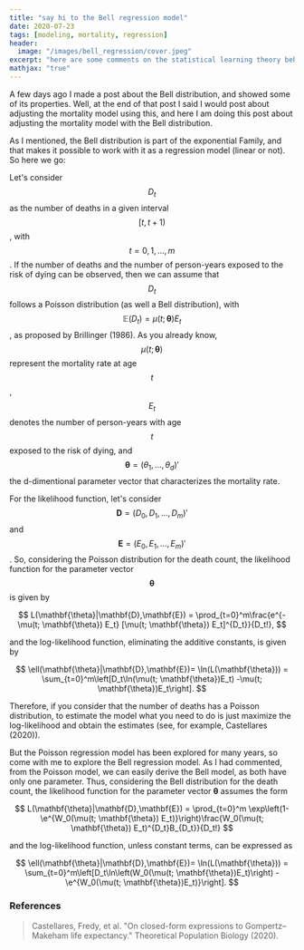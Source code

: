 ```yaml
---
title: "say hi to the Bell regression model"
date: 2020-07-23
tags: [modeling, mortality, regression]
header:
  image: "/images/bell_regression/cover.jpeg"
excerpt: "here are some comments on the statistical learning theory behind SVM"
mathjax: "true"
---
```


A few days ago I made a post about the Bell distribution, and showed some of its properties. Well, at the end of that post I said I would post about adjusting the mortality model using this, and here I am doing this post about adjusting the mortality model with the Bell distribution.

As I mentioned, the Bell distribution is part of the exponential Family, and that makes it possible to work with it as a regression model (linear or not). So here we go:

Let's consider $$D_t$$ as the number of deaths in a given interval $$[t, t+1)$$, with $$t = 0, 1, \dots, m$$. If the number of deaths and the number of person-years exposed to the risk of dying can be observed, then we can assume that $$D_t$$ follows a Poisson distribution (as well a Bell distribution), with $$\mathbb{E}(D_t) = \mu(t; \mathbf{\theta})E_t $$, as proposed by Brillinger (1986). As you already know, $$\mu(t; \mathbf{\theta})$$ represent the mortality rate at age $$t$$, $$E_t$$ denotes the number of person-years with age $$t$$ exposed to the risk of dying, and $$\mathbf{\theta} = (\theta_1, \dots, \theta_d)
'$$ the d-dimentional parameter vector that characterizes the mortality rate.

For the likelihood function, let's consider $$\mathbf{D} = (D_0, D_1, \dots, D_m)'$$ and $$\mathbf{E} = (E_0, E_1, \dots, E_m)'$$. So, considering the Poisson distribution for the death count, the likelihood function for the parameter vector $$\mathbf{\theta}$$ is given by

$$
L(\mathbf{\theta}|\mathbf{D},\mathbf{E}) = \prod_{t=0}^m\frac{e^{-\mu(t; \mathbf{\theta}) E_t} [\mu(t; \mathbf{\theta}) E_t]^{D_t}}{D_t!},
$$

and the log-likelihood function, eliminating the additive constants, is given by

$$
\ell(\mathbf{\theta}|\mathbf{D},\mathbf{E})=
\ln(L(\mathbf{\theta})) = \sum_{t=0}^m\left[D_t\ln(\mu(t; \mathbf{\theta})E_t)
-\mu(t; \mathbf{\theta})E_t\right].
$$

Therefore, if you consider that the number of deaths has a Poisson distribution, to estimate the model what you need to do is just maximize the log-likelihood and obtain the estimates (see, for example, Castellares (2020)).

But the Poisson regression model has been explored for many years, so come with me to explore the Bell regression model. As I had commented, from the Poisson model, we can easily derive the Bell model, as both have only one parameter. Thus, considering the Bell distribution for the death count, the likelihood function for the parameter vector $\mathbf \theta$ assumes the form

$$
L(\mathbf{\theta}|\mathbf{D},\mathbf{E}) = \prod_{t=0}^m
\exp\left(1-\e^{W_0(\mu(t; \mathbf{\theta}) E_t)}\right)\frac{W_0(\mu(t; \mathbf{\theta}) E_t)^{D_t}B_{D_t}}{D_t!}
$$

and the log-likelihood function, unless constant terms, can be expressed as

$$
\ell(\mathbf{\theta}|\mathbf{D},\mathbf{E})=
\ln(L(\mathbf{\theta})) = \sum_{t=0}^m\left[D_t\ln\left(W_0(\mu(t; \mathbf{\theta})E_t)\right) -\e^{W_0(\mu(t; \mathbf{\theta})E_t)}\right].
$$

### References

> Castellares, Fredy, et al. "On closed-form expressions to Gompertz–Makeham life expectancy." Theoretical Population Biology (2020).
